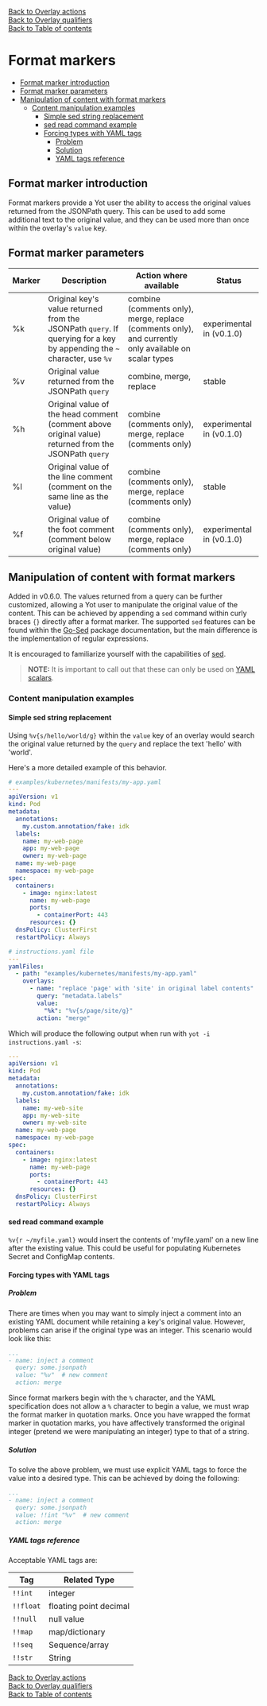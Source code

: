 [Back to Overlay actions](overlayActions.md#3-merge)  
[Back to Overlay qualifiers](overlayQualifiers.md)  
[Back to Table of contents](../index.md) 


# Format markers


<!-- @import "[TOC]" {cmd="toc" depthFrom=2 depthTo=6 orderedList=false} -->

<!-- code_chunk_output -->

- [Format marker introduction](#format-marker-introduction)
- [Format marker parameters](#format-marker-parameters)
- [Manipulation of content with format markers](#manipulation-of-content-with-format-markers)
  - [Content manipulation examples](#content-manipulation-examples)
    - [Simple sed string replacement](#simple-sed-string-replacement)
    - [sed read command example](#sed-read-command-example)
    - [Forcing types with YAML tags](#forcing-types-with-yaml-tags)
      - [Problem](#problem)
      - [Solution](#solution)
      - [YAML tags reference](#yaml-tags-reference)

<!-- /code_chunk_output -->


## Format marker introduction

Format markers provide a Yot user the ability to access the original values returned from the JSONPath query.  This can be used to add some additional text to the original value, and they can be used more than once within the overlay's `value` key.  

## Format marker parameters

| Marker | Description | Action where available | Status |
| --- | --- | --- | --- |
| %k | Original key's value returned from the JSONPath `query`. If querying for a key by appending the `~` character, use `%v` | combine (comments only), merge, replace (comments only), and currently only available on scalar types | experimental in (v0.1.0) |
| %v | Original value returned from the JSONPath `query` | combine, merge, replace | stable |
| %h | Original value of the head comment (comment above original value) returned from the JSONPath `query` | combine (comments only), merge, replace (comments only) | experimental in (v0.1.0) |
| %l | Original value of the line comment (comment on the same line as the value) | combine (comments only), merge, replace (comments only) | stable |
| %f | Original value of the foot comment (comment below original value) | combine (comments only), merge, replace (comments only) | experimental in (v0.1.0) |


## Manipulation of content with format markers

Added in v0.6.0.  The values returned from a query can be further customized, allowing a Yot user to manipulate the original value of the content.  This can be achieved by appending a `sed` command within curly braces `{}` directly after a format marker.  The supported `sed` features can be found within the [Go-Sed](https://github.com/rwtodd/Go.Sed) package documentation, but the main difference is the implementation of regular expressions.

It is encouraged to familiarize yourself with the capabilities of [sed](https://www.gnu.org/software/sed/manual/sed.html#sed-scripts).

>**NOTE:** It is important to call out that these can only be used on [YAML scalars](https://www.tutorialspoint.com/yaml/yaml_scalars_and_tags.htm).


### Content manipulation examples

#### Simple sed string replacement

Using `%v{s/hello/world/g}` within the `value` key of an overlay would search the original value returned by the `query` and replace the text 'hello' with 'world'.  

Here's a more detailed example of this behavior.

```yaml
# examples/kubernetes/manifests/my-app.yaml
---
apiVersion: v1
kind: Pod
metadata:
  annotations:
    my.custom.annotation/fake: idk
  labels:
    name: my-web-page
    app: my-web-page
    owner: my-web-page
  name: my-web-page
  namespace: my-web-page
spec:
  containers:
    - image: nginx:latest
      name: my-web-page
      ports:
        - containerPort: 443
      resources: {}
  dnsPolicy: ClusterFirst
  restartPolicy: Always
```

```yaml
# instructions.yaml file
---
yamlFiles:
  - path: "examples/kubernetes/manifests/my-app.yaml"
    overlays:
      - name: "replace 'page' with 'site' in original label contents"
        query: "metadata.labels"
        value:
          "%k": "%v{s/page/site/g}"
        action: "merge"
```

Which will produce the following output when run with `yot -i instructions.yaml -s`:

```yaml
---
apiVersion: v1
kind: Pod
metadata:
  annotations:
    my.custom.annotation/fake: idk
  labels:
    name: my-web-site
    app: my-web-site
    owner: my-web-site
  name: my-web-page
  namespace: my-web-page
spec:
  containers:
    - image: nginx:latest
      name: my-web-page
      ports:
        - containerPort: 443
      resources: {}
  dnsPolicy: ClusterFirst
  restartPolicy: Always
```


#### sed read command example

`%v{r ~/myfile.yaml}` would insert the contents of 'myfile.yaml' on a new line after the existing value.  This could be useful for populating Kubernetes Secret and ConfigMap contents.


#### Forcing types with YAML tags

##### Problem

There are times when you may want to simply inject a comment into an existing YAML document while retaining a key's original value.  However, problems can arise if the original type was an integer.  This scenario would look like this:

```yaml
...
- name: inject a comment
  query: some.jsonpath
  value: "%v"  # new comment
  action: merge
```

Since format markers begin with the `%` character, and the YAML specification does not allow a `%` character to begin a value, we must wrap the format marker in quotation marks.  Once you have wrapped the format marker in quotation marks, you have affectively transformed the original integer (pretend we were manipulating an integer) type to that of a string.


##### Solution

To solve the above problem, we must use explicit YAML tags to force the value into a desired type.  This can be achieved by doing the following:

```yaml
...
- name: inject a comment
  query: some.jsonpath
  value: !!int "%v"  # new comment
  action: merge
```


##### YAML tags reference

Acceptable YAML tags are:

| Tag | Related Type |
| --- | --- |
| `!!int` | integer |
| `!!float` | floating point decimal |
| `!!null` | null value |
| `!!map` | map/dictionary |
| `!!seq` | Sequence/array |
| `!!str` | String |


[Back to Overlay actions](overlayActions.md#3-merge)  
[Back to Overlay qualifiers](overlayQualifiers.md)  
[Back to Table of contents](../index.md)  

